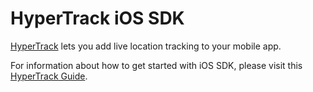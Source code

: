 # HyperTrack iOS SDK

[HyperTrack](https://www.hypertrack.com) lets you add live location tracking to your mobile app.

For information about how to get started with iOS SDK, please visit this [HyperTrack Guide](https://hypertrack.com/docs/install-sdk-ios).
